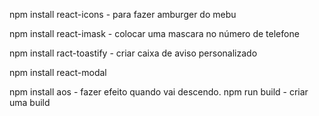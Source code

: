 npm install react-icons - para fazer amburger do mebu

npm install react-imask - colocar uma mascara no número de telefone

npm install ract-toastify - criar caixa de aviso personalizado

npm install react-modal

npm install aos - fazer efeito quando vai descendo.
npm run build - criar uma build
